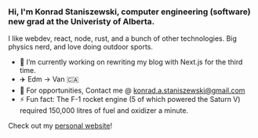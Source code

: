 ### Hi, I'm Konrad Staniszewski, computer engineering (software) new grad at the Univeristy of Alberta.

I like webdev, react, node, rust, and a bunch of other technologies. Big physics nerd, and love doing outdoor sports.

- 🔭 I’m currently working on rewriting my blog with Next.js for the third time.
- :airplane: Edm -> Van 🇨🇦
- 🤔 For opportunities, Contact me @ konrad.a.staniszewski@gmail.com
- ⚡ Fun fact: The F-1 rocket engine (5 of which powered the Saturn V) required 150,000 litres of fuel and oxidizer a minute.

Check out my [personal website](https://konradstaniszewski.com/)!
